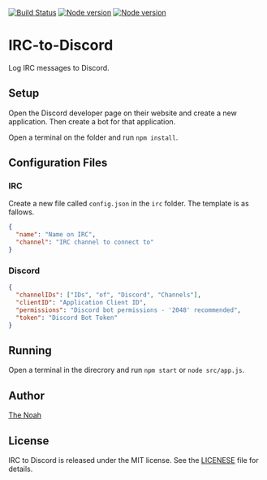 [![Build Status](https://travis-ci.org/The-Noah/IRC-to-Discord.png?branch=master)](https://travis-ci.org/The-Noah/IRC-to-Discord)
[![Node version](https://img.shields.io/badge/node.js-v10.13.0-red.svg)](https://nodejs.org/en/blog/release/v10.13.0/)
[![Node version](https://img.shields.io/badge/npm-v6.4.1-red.svg)](https://www.npmjs.com/package/npm/v/6.4.1)

# IRC-to-Discord

Log IRC messages to Discord.

## Setup

Open the Discord developer page on their website and create a new application. Then create a bot for that application.

Open a terminal on the folder and run `npm install`.

## Configuration Files

### IRC

Create a new file called `config.json` in the `irc` folder. The template is as fallows.

```json
{
  "name": "Name on IRC",
  "channel": "IRC channel to connect to"
}
```

### Discord

```json
{
  "channelIDs": ["IDs", "of", "Discord", "Channels"],
  "clientID": "Application Client ID",
  "permissions": "Discord bot permissions - '2048' recommended",
  "token": "Discord Bot Token"
}
```

## Running

Open a terminal in the direcrory and run `npm start` or `node src/app.js`.

## Author

[The Noah](https://github.com/The-Noah/ "The Noah's GitHub")

## License

IRC to Discord is released under the MIT license. See the [LICENESE](LICENSE) file for details.